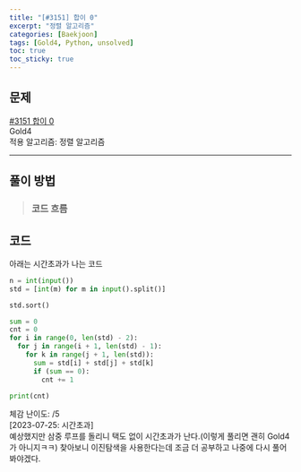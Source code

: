 ```yaml
---
title: "[#3151] 합이 0"
excerpt: "정렬 알고리즘"
categories: [Baekjoon]
tags: [Gold4, Python, unsolved]
toc: true
toc_sticky: true
---
```


## 문제
[#3151 합이 0](https://www.acmicpc.net/problem/3151) <br>
Gold4 <br>
적용 알고리즘: 정렬 알고리즘

***

## 풀이 방법


> ### 코드 흐름

## 코드
아래는 시간초과가 나는 코드
~~~python
n = int(input())
std = [int(m) for m in input().split()]

std.sort()

sum = 0
cnt = 0
for i in range(0, len(std) - 2):
  for j in range(i + 1, len(std) - 1):
    for k in range(j + 1, len(std)):
      sum = std[i] + std[j] + std[k]
      if (sum == 0):
        cnt += 1

print(cnt)
~~~

체감 난이도: /5 <br>
[2023-07-25: 시간초과]<br>
예상했지만 삼중 루프를 돌리니 택도 없이 시간초과가 난다.(이렇게 풀리면 괜히 Gold4가 아니지ㅋㅋ) 찾아보니 이진탐색을 사용한다는데 조금 더 공부하고 나중에 다시 풀어봐야겠다. 

